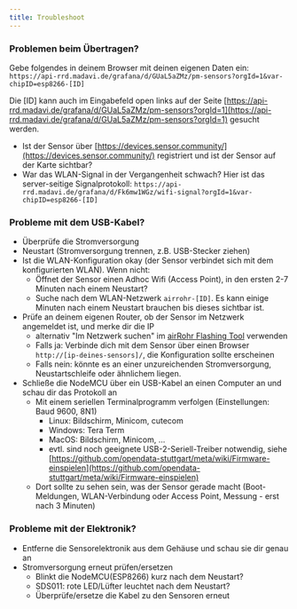 ```yaml
---
title: Troubleshoot
---
```


### Problemen beim Übertragen?
Gebe folgendes in deinem Browser mit deinen eigenen Daten ein:
`https://api-rrd.madavi.de/grafana/d/GUaL5aZMz/pm-sensors?orgId=1&var-chipID=esp8266-[ID]`

Die [ID] kann auch im Eingabefeld open links auf der Seite [https://api-rrd.madavi.de/grafana/d/GUaL5aZMz/pm-sensors?orgId=1](https://api-rrd.madavi.de/grafana/d/GUaL5aZMz/pm-sensors?orgId=1) gesucht werden.

* Ist der Sensor über [https://devices.sensor.community/](https://devices.sensor.community/) registriert und ist der Sensor auf der Karte sichtbar?
* War das WLAN-Signal in der Vergangenheit schwach?
Hier ist das server-seitige Signalprotokoll: `https://api-rrd.madavi.de/grafana/d/Fk6mw1WGz/wifi-signal?orgId=1&var-chipID=esp8266-[ID]`
        
### Probleme mit dem USB-Kabel?
* Überprüfe die Stromversorgung
* Neustart (Stromversorgung trennen, z.B. USB-Stecker ziehen)
* Ist die WLAN-Konfiguration okay (der Sensor verbindet sich mit dem konfigurierten WLAN). Wenn nicht:
    * Öffnet der Sensor einen Adhoc Wifi (Access Point), in den ersten 2-7 Minuten nach einem Neustart?
    * Suche nach dem WLAN-Netzwerk `airrohr-[ID]`. Es kann einige Minuten nach einem Neustart brauchen bis dieses sichtbar ist.
* Prüfe an deinem eigenen Router, ob der Sensor im Netzwerk angemeldet ist, und merke dir die IP 
    * alternativ "Im Netzwerk suchen" im [airRohr Flashing Tool](https://github.com/opendata-stuttgart/airrohr-firmware-flasher/) verwenden
    * Falls ja: Verbinde dich mit dem Sensor über einen Browser `http://[ip-deines-sensors]/`, die Konfiguration sollte erscheinen 
    * Falls nein: könnte es an einer unzureichenden Stromversorgung, Neustartschleife oder ähnlichem liegen.
* Schließe die NodeMCU über ein USB-Kabel an einen Computer an und schau dir das Protokoll an 
    * Mit einem seriellen Terminalprogramm verfolgen (Einstellungen: Baud 9600, 8N1)
        * Linux: Bildschirm, Minicom, cutecom
        * Windows: Tera Term
        * MacOS: Bildschirm, Minicom, ...
        * evtl. sind noch geeignete USB-2-Seriell-Treiber notwendig, siehe [https://github.com/opendata-stuttgart/meta/wiki/Firmware-einspielen](https://github.com/opendata-stuttgart/meta/wiki/Firmware-einspielen)                                  
    * Dort sollte zu sehen sein, was der Sensor gerade macht (Boot-Meldungen, WLAN-Verbindung oder Access Point, Messung - erst nach 3 Minuten)

### Probleme mit der Elektronik?
* Entferne die Sensorelektronik aus dem Gehäuse und schau sie dir genau an
* Stromversorgung erneut prüfen/ersetzen
    * Blinkt die NodeMCU(ESP8266) kurz nach dem Neustart?
    * SDS011: rote LED/Lüfter leuchtet nach dem Neustart?
    * Überprüfe/ersetze die Kabel zu den Sensoren erneut


